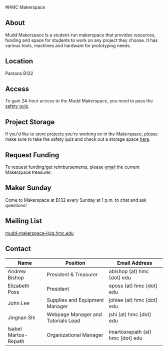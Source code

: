 #HMC Makerspace

## About

Mudd Makerspace is a student-run makerspace that provides resources, funding and space for students to work on any project they choose. It has various tools, machines and hardware for prototyping needs. 

## Location

Parsons B132

## Access

To gain 24-hour access to the Mudd Makerspace, you need to pass the [safety quiz](https://docs.google.com/a/g.hmc.edu/forms/d/e/1FAIpQLScihsQ5wtc3GV-zW5w6WOGtb7vl1P7nIXqP4Iok9Yu5wVRwIg/viewform?c=0&w=1).

## Project Storage

If you'd like to store projects you're working on in the Makerspace, please make sure to take the safety quiz and check out a storage space [here](https://goo.gl/forms/4nVeUNEBi47iImvy1).

## Request Funding

To request funding/get reimbursements, please [email](mailto:abishop@g.hmc.edu) the current Makerspace treasurer. 

## Maker Sunday

Come to Makerspace at B132 every Sunday at 1 p.m. to chat and ask questions!

## Mailing List

mudd-makerspace-l@g.hmc.edu

## Contact 

<table class="table table-striped">
  <thead>
	  <tr>
	  	<th>Name</th>
	  	<th>Position</th>
	  	<th>Email Address</th>
	  </tr>
	  </thead>
	  <tbody>
	  <tr>
	  	<td scope="row">Andrew Bishop</td>
	  	<td>President & Treasurer</td>
	  	<td>abishop (at) hmc [dot] edu</td>
	  </tr>
	    <tr>
	    <td scope="row">Elizabeth Poss</td>
	  	<td>President</td>
	  	<td>eposs (at) hmc [dot] edu</td>
	  </tr>
	  <tr>
	    <td scope="row">John Lee</td>
	  	<td>Supplies and Equipment Manager</td>
	  	<td>johlee (at) hmc [dot] edu</td>
	  </tr>
	  <tr>
	    <td scope="row">Jingnan Shi</td>
	  	<td>Webpage Manager and Tutorials Lead</td>
	  	<td>jshi (at) hmc [dot] edu</td>
	  </tr>
	  <tr>
	    <td scope="row">Isabel Martos-Repath</td>
	  	<td>Organizational Manager</td>
	  	<td>imartosrepath (at) hmc [dot] edu</td>
	  </tr>
  </tbody>
</table>